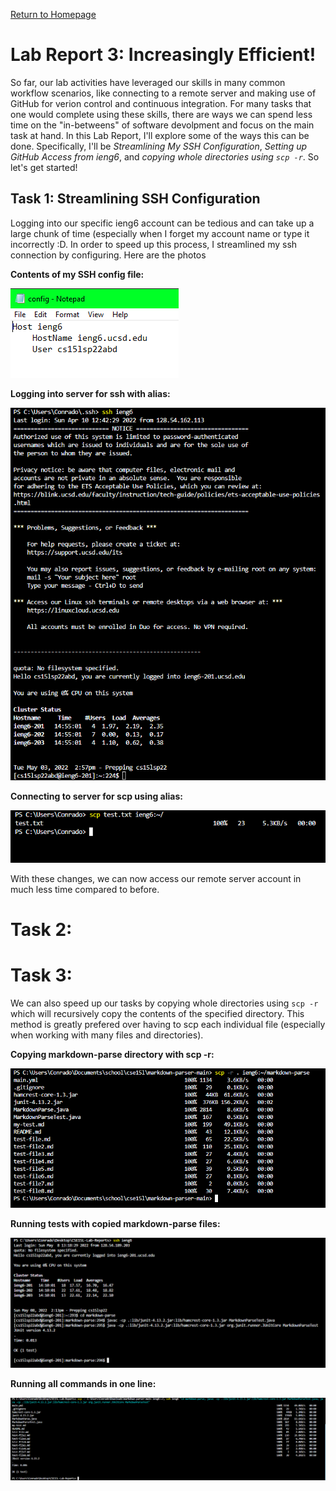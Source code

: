 [Return to Homepage](https://Conrado-M-UCSD.github.io/CSE15L-Lab-Reports/index.html)
# Lab Report 3: Increasingly Efficient!

So far, our lab activities have leveraged our skills in many common workflow scenarios, like connecting to a remote server and making use of GitHub for verion control and continuous integration. For many tasks that one would complete using these skills, there are ways we can spend less time on the "in-betweens" of software devolpment and focus on the main task at hand. In this Lab Report, I'll explore some of the ways this can be done. Specifically, I'll be *Streamlining My SSH Configuration*, *Setting up GitHub Access from ieng6*, and *copying whole directories using `scp -r`*. So let's get started!


## Task 1: Streamlining SSH Configuration

Logging into our specific ieng6 account can be tedious and can take up a large chunk of time (especially when I forget my account name or type it incorrectly :D. In order to speed up this process, I streamlined my ssh connection by configuring. Here are the photos 

**Contents of my SSH config file:**

![image](imgs/lr3/task%201/contents-of-config.png)

**Logging into server for ssh with alias:**

![image](imgs/lr3/task%201/ssh.success.png)

**Connecting to server for scp using alias:**

![image](imgs/lr3/task%201/scp.success.png)

With these changes, we can now access our remote server account in much less time compared to before. 

# Task 2: 

# Task 3: 

We can also speed up our tasks by copying whole directories using `scp -r` which will recursively copy the contents of the specified directory. This method is greatly prefered over having to scp each individual file (especially when working with many files and directories). 

**Copying markdown-parse directory with scp -r:**

![image](imgs/lr3/task%203/scp-r-success.png)

**Running tests with copied markdown-parse files:**

![image](imgs/lr3/task%203/run_tests.png)

**Running all commands in one line:** 

![image](imgs/lr3/task%203/all_in_one.png)
